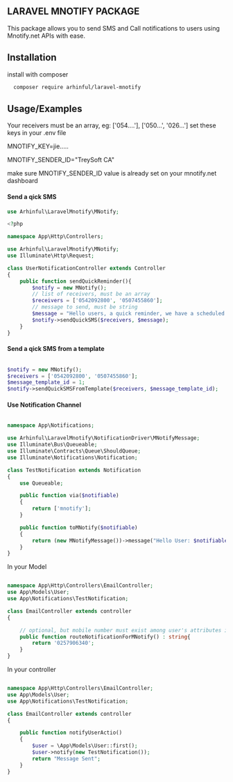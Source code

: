 
## LARAVEL MNOTIFY PACKAGE

This package allows you to send SMS and Call notifications to users using Mnotify.net APIs with ease.

## Installation

install with composer

```bash
  composer require arhinful/laravel-mnotify
```
    
## Usage/Examples

Your receivers must be an array, eg: ['054....'], ['050...', '026...']
set these keys in your .env file

MNOTIFY_KEY=jie.....

MNOTIFY_SENDER_ID="TreySoft CA"

make sure MNOTIFY_SENDER_ID value is already set on your mnotify.net dashboard

#### Send a qick SMS
```php
use Arhinful\LaravelMnotify\MNotify;

<?php

namespace App\Http\Controllers;

use Arhinful\LaravelMnotify\MNotify;
use Illuminate\Http\Request;

class UserNotificationController extends Controller
{
    public function sendQuickReminder(){
        $notify = new MNotify();
        // list of receivers, must be an array
        $receivers = ['0542092800', '0507455860'];
        // message to send, must be string
        $message = "Hello users, a quick reminder, we have a scheduled meeting at 2:00 PM today.";
        $notify->sendQuickSMS($receivers, $message);
    }
}
```

#### Send a qick SMS from a template
```php

$notify = new MNotify();
$receivers = ['0542092800', '0507455860'];
$message_template_id = 1;
$notify->sendQuickSMSFromTemplate($receivers, $message_template_id);
```

#### Use Notification Channel

```php

namespace App\Notifications;

use Arhinful\LaravelMnotify\NotificationDriver\MNotifyMessage;
use Illuminate\Bus\Queueable;
use Illuminate\Contracts\Queue\ShouldQueue;
use Illuminate\Notifications\Notification;

class TestNotification extends Notification
{
    use Queueable;

    public function via($notifiable)
    {
        return ['mnotify'];
    }

    public function toMNotify($notifiable)
    {
        return (new MNotifyMessage())->message("Hello User: $notifiable->name");
    }
}
```

In your Model

```php

namespace App\Http\Controllers\EmailController;
use App\Models\User;
use App\Notifications\TestNotification;

class EmailController extends controller
{

    // optional, but mobile number must exist among user's attributes if this method doesn't exist
    public function routeNotificationForMNotify() : string{
        return '0257906340';
    }
}

```

In your controller

```php

namespace App\Http\Controllers\EmailController;
use App\Models\User;
use App\Notifications\TestNotification;

class EmailController extends controller
{

    public function notifyUserActio()
    {
        $user = \App\Models\User::first();
        $user->notify(new TestNotification());
        return "Message Sent";
    }
}

```
